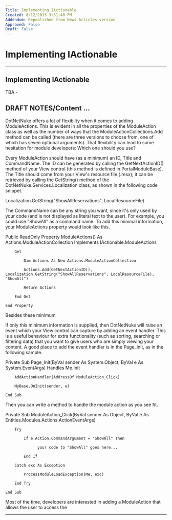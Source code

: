 ```yaml
---
Title: Implementing IActionable
Created: 8/12/2013 3:31:40 PM
Addendum: Republished from News Articles version
Approved: False
Draft: False
---
```

# Implementing IActionable

---

## Implementing IActionable


TBA -

 



 
## DRAFT NOTES/Content …
 

DotNetNuke offers a lot of flexibilty when it comes to adding ModuleActions. This is evident in all the properties of the ModuleAction class as well as the number of ways that the ModuleActionCollections.Add method can be called (there are three versions to choose from, one of which has seven optional arguments). That flexibility can lead to some hesitation for module developers: Which one should you use?

 



 

Every ModuleAction should have (as a minimum) an ID, Title and CommandName. The ID can be generated by calling the GetNextActionID() method of your View control (this method is defined in PortalModuleBase). The Title should come from your View's resource file (.resx); it can be retrieved by calling the GetString() method of the DotNetNuke.Services.Localization class, as shown in the following code snippet.

 
Localization.GetString("ShowAllReservations", LocalResourceFile)

<!--CRLF-->
 

The CommandName can be any string you want, since it's only used by your code (and is not displayed as literal text to the user). For example, you could use "ShowAll" as a command name. To add this minimal information, your ModuleActions property would look like this.

 
Public ReadOnly Property ModuleActions() As Actions.ModuleActionCollection Implements IActionable.ModuleActions

<!--CRLF-->

        Get

<!--CRLF-->

            Dim Actions As New Actions.ModuleActionCollection

<!--CRLF-->

            Actions.Add(GetNextActionID(), Localization.GetString("ShowAllReservations", LocalResourceFile), "ShowAll")

<!--CRLF-->

            Return Actions

<!--CRLF-->

        End Get

<!--CRLF-->

    End Property

<!--CRLF-->
 

Besides these minimum

 



 

If only this minimum information is supplied, then DotNetNuke will raise an event which your View control can capture by adding an event handler. This is a useful behaviour for extra functionality (such as sorting, searching or filtering data) that you want to give users who are simply viewing your content. A good place to add the event handler is in the Page\_Init, as in the following sample.

 
Private Sub Page_Init(ByVal sender As System.Object, ByVal e As System.EventArgs) Handles Me.Init

<!--CRLF-->

        AddActionHandler(AddressOf ModuleAction_Click)

<!--CRLF-->

        MyBase.OnInit(sender, e)

<!--CRLF-->

    End Sub

<!--CRLF-->
 

Then you can write a method to handle the module action as you see fit.

 
Private Sub ModuleAction_Click(ByVal sender As Object, ByVal e As Entities.Modules.Actions.ActionEventArgs)

<!--CRLF-->

        Try

<!--CRLF-->

            If e.Action.CommandArgument = "ShowAll" Then

<!--CRLF-->

                ' your code to "ShowAll" goes here... 

<!--CRLF-->

            End If

<!--CRLF-->

        Catch exc As Exception

<!--CRLF-->

            ProcessModuleLoadException(Me, exc)

<!--CRLF-->

        End Try

<!--CRLF-->

    End Sub

<!--CRLF-->
 

Most of the time, developers are interested in adding a ModuleAction that allows the user to access the



---

